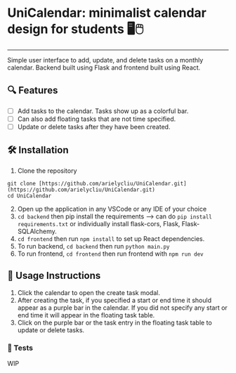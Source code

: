 # UniCalendar: minimalist calendar design for students 🖥️🖱️
---

Simple user interface to add, update, and delete tasks on a monthly calendar. Backend built using Flask and frontend built using React.

## 🔍 Features
- [ ] Add tasks to the calendar. Tasks show up as a colorful bar.
- [ ] Can also add floating tasks that are not time specified.
- [ ] Update or delete tasks after they have been created.

## 🛠️ Installation
1. Clone the repository
```
git clone [https://github.com/arielycliu/UniCalendar.git](https://github.com/arielycliu/UniCalendar.git)
cd UniCalendar
```
2. Open up the application in any VSCode or any IDE of your choice
3. `cd backend` then pip install the requirements --> can do `pip install requirements.txt` or individually install flask-cors, Flask, Flask-SQLAlchemy.
4. `cd frontend` then run `npm install` to set up React dependencies.
5. To run backend, `cd backend` then run `python main.py`
6. To run frontend, `cd frontend` then run frontend with `npm run dev`

## 🧰 Usage Instructions
1. Click the calendar to open the create task modal.
2. After creating the task, if you specified a start or end time it should appear as a purple bar in the calendar. If you did not specify any start or end time it will appear in the floating task table.
3. Click on the purple bar or the task entry in the floating task table to update or delete tasks.

### 🧪 Tests
WIP


